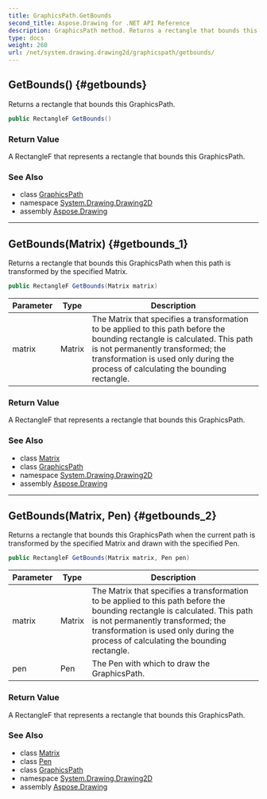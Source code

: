 ```yaml
---
title: GraphicsPath.GetBounds
second_title: Aspose.Drawing for .NET API Reference
description: GraphicsPath method. Returns a rectangle that bounds this GraphicsPath
type: docs
weight: 260
url: /net/system.drawing.drawing2d/graphicspath/getbounds/
---
```

## GetBounds() {#getbounds}

Returns a rectangle that bounds this GraphicsPath.

```csharp
public RectangleF GetBounds()
```

### Return Value

A RectangleF that represents a rectangle that bounds this GraphicsPath.

### See Also

* class [GraphicsPath](../)
* namespace [System.Drawing.Drawing2D](../../graphicspath/)
* assembly [Aspose.Drawing](../../../)

---

## GetBounds(Matrix) {#getbounds_1}

Returns a rectangle that bounds this GraphicsPath when this path is transformed by the specified Matrix.

```csharp
public RectangleF GetBounds(Matrix matrix)
```

| Parameter | Type | Description |
| --- | --- | --- |
| matrix | Matrix | The Matrix that specifies a transformation to be applied to this path before the bounding rectangle is calculated. This path is not permanently transformed; the transformation is used only during the process of calculating the bounding rectangle. |

### Return Value

A RectangleF that represents a rectangle that bounds this GraphicsPath.

### See Also

* class [Matrix](../../matrix/)
* class [GraphicsPath](../)
* namespace [System.Drawing.Drawing2D](../../graphicspath/)
* assembly [Aspose.Drawing](../../../)

---

## GetBounds(Matrix, Pen) {#getbounds_2}

Returns a rectangle that bounds this GraphicsPath when the current path is transformed by the specified Matrix and drawn with the specified Pen.

```csharp
public RectangleF GetBounds(Matrix matrix, Pen pen)
```

| Parameter | Type | Description |
| --- | --- | --- |
| matrix | Matrix | The Matrix that specifies a transformation to be applied to this path before the bounding rectangle is calculated. This path is not permanently transformed; the transformation is used only during the process of calculating the bounding rectangle. |
| pen | Pen | The Pen with which to draw the GraphicsPath. |

### Return Value

A RectangleF that represents a rectangle that bounds this GraphicsPath.

### See Also

* class [Matrix](../../matrix/)
* class [Pen](../../../system.drawing/pen/)
* class [GraphicsPath](../)
* namespace [System.Drawing.Drawing2D](../../graphicspath/)
* assembly [Aspose.Drawing](../../../)


